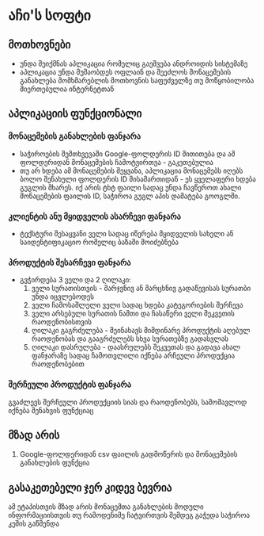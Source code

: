 # აჩი'ს სოფტი
## მოთხოვნები
- უნდა შეიქმნას აპლიკაცია რომელიც გაეშვება ანდროიდის სისტემაზე
- აპლიკაცია უნდა მუშაობდეს ოფლაინ და შეეძლოს მონაცემების განახლება მომხმარებლის მოთხოვნის საფუძველზე
თუ მოწყობილობა მიერთებულია ინტერნეტთან
## აპლიკაციის ფუნქციონალი
### მონაცემების განახლების ფანჯარა
- საჭიროების შემთხვევაში Google-ფოლდერის ID მითითება და ამ ფოლდერიდან მონაცემების ჩამოტვირთვა - გაკეთებულია
- თუ არ ხდება ამ მონაცემების შეყვანა, აპლიკაცია მონაცემებს იღებს ბოლო შენახული ფოლდერის ID მისამართიდან - ეს ყველაფერი ხდება გუგლის მხარეს. იქ არის ტხტ ფაილი სადაც უნდა ჩავწეროთ ახალი მონაცემების ფაილის ID, საჭიროა გუგლ აპის დამატება გოოგლში.
### კლიენტის ანუ მყიდველის ასარჩევი ფანჯარა
- ტექსტური შესაყვანი ველი სადაც იწერება მყიდველის სახელი ან საიდენტიფიკაციო რომელიც ბაზაში მოიძებნება
### პროდუქტის შესარჩევი ფანჯარა
- გვჭირდება 3 ველი და 2 ღილაკი:
    1. ველი სურათისთვის - მარჯვნივ ან მარცხნივ გადაწევისას სურათბი უნდა იცვლებოდეს
    2. ველი ჩამოსაშლელი ველი სადაც ხდება კატეგორიების შერჩევა
    3. ველი არსებული სურათის ნაშთი და ჩასაწერი ველი შეკვეთის რაოდენობისთვის
    4. ღილაკი გაგრძელება - შეინახავს მიმდინარე პროდუქტის აღებულ რაოდენობას და გააგრძელებს სხვა სურათებზე გადასვლას
    5. ღილაკი დასრულება - დაასრულებს შეკვეთას და გადავა ახალ ფანჯარაზე სადაც ჩამოთვლილი იქნება არჩეული პროდუქცია რაოდენობებით
### შერჩეული პროდუქტის ფანჯარა
გვაძლევს შერჩეული პროდუქციის სიას და რაოდენობებს, სამომავლოდ იქნება შენახვის ფუნქციაც

## მზად არის
1. Google-ფოლდერიდან csv ფაილის გადმოწერის და მონაცემების განახლების ფუნქცია

## გასაკეთებელი ჯერ კიდევ ბევრია
ამ ეტაპისთვის მზად არის მონაცემთა განახლების მოდული
ინფორმაციისთვის თუ რამოდენიმე ჩატვირთვის შემდეგ გაჭედა საჭიროა კეშის გაწმენდა